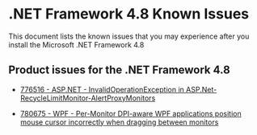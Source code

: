 .NET Framework 4.8 Known Issues
=================================
 
This document lists the known issues that you may experience after you install the Microsoft .NET Framework 4.8

## Product issues for the .NET Framework 4.8
- [776516 - ASP.NET - InvalidOperationException in ASP.Net-RecycleLimitMonitor-AlertProxyMonitors](https://github.com/NKarnam15/dotnet/blob/user/nkarnam15/net48_new/releases/net48/KnownIssues/776516-InvalidOperationException%20in%20System_Web_ni!System.Web.Hosting.RecycleLimitMonitor%2BRecycleLimitMonitorSingleton.AlertProxyMonitors.md)

- [780675 - WPF - Per-Monitor DPI-aware WPF applications position mouse cursor incorrectly when dragging between monitors](https://github.com/NKarnam15/dotnet/blob/user/nkarnam15/net48_new/releases/net48/KnownIssues/wpf-pma-window-drag.md)


